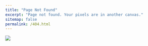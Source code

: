 ```yaml
---
title: "Page Not Found"
excerpt: "Page not found. Your pixels are in another canvas."
sitemap: false
permalink: /404.html
---
```



![](https://www.flaticon.com/kr/free-icon/error-404_580185)